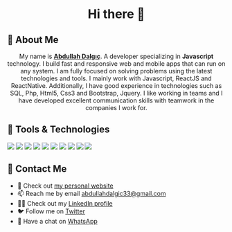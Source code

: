 <h1 align="center">Hi there 👋</h1>

<!--
**AbdullahDalgic/AbdullahDalgic** is a ✨ _special_ ✨ repository because its `README.md` (this file) appears on your GitHub profile.

Here are some ideas to get you started:

- 🔭 I’m currently working on ...
- 🌱 I’m currently learning ...
- 👯 I’m looking to collaborate on ...
- 🤔 I’m looking for help with ...
- 💬 Ask me about ...
- 📫 How to reach me: ...
- 😄 Pronouns: ...
- ⚡ Fun fact: ...
-->
## 📖 About Me
<p align="center">
 My name is <a href="https://abdullahdalgic.com.tr"><strong>Abdullah Dalgıç</strong></a>. A developer specializing in <strong>Javascript</strong> technology. I build fast and responsive web and mobile apps that can run on any system. I am fully focused on solving problems using the latest technologies and tools. I mainly work with Javascript, ReactJS and ReactNative. Additionally, I have good experience in technologies such as SQL, Php, Html5, Css3 and Bootstrap, Jquery. I like working in teams and I have developed excellent communication skills with teamwork in the companies I work for.
</p>

## 🔧 Tools & Technologies 
![](https://img.shields.io/badge/Code-JavaScript-informational?style=flat&logo=JavaScript&logoColor=F7DF1E&color=9cf) ![](https://img.shields.io/badge/Code-ReactNative-informational?style=flat&logo=React&logoColor=3776AB&color=9cf) ![](https://img.shields.io/badge/Code-ReactJS-informational?style=flat&logo=React&logoColor=61DAFB&color=9cf) ![](https://img.shields.io/badge/Tool-NPM-informational?style=flat&logo=npm&logoColor=CB3837&color=9cf) ![](https://img.shields.io/badge/Code-Php-informational?style=flat&logo=Php&logoColor=3776AB&color=9cf) ![](https://img.shields.io/badge/Code-ExpressJS-informational?style=flat&logo=Express&logoColor=000000&color=9cf) ![](https://img.shields.io/badge/Frame-Bootstrap-informational?style=flat&logo=Bootstrap&logoColor=7952B3&color=9cf) ![](https://img.shields.io/badge/Code-Jquery-informational?style=flat&logo=Jquery&logoColor=3776AB&color=9cf) ![](https://img.shields.io/badge/Tool-git-informational?style=flat&logo=Git&logoColor=F05032&color=9cf) ![](https://img.shields.io/badge/Code-SQL-informational?style=flat&logo=SQLite&logoColor=003B57&color=9cf)

## 📇 Contact Me
* 🧍 Check out [my personal website](https://abdullahdalgic.com.tr)
* 📫 Reach me by email [abdullahdalgic33@gmail.com](mailto:abdullahdalgic33@gmail.com)
* 👨‍💼 Check out my [LinkedIn profile](https://www.linkedin.com/in/abdullahdalgic/) 
* 🐦 Follow me on [Twitter](https://twitter.com/abdullahdalgic_)
* 💬 Have a chat on [WhatsApp](https://wa.me/905312725700)

